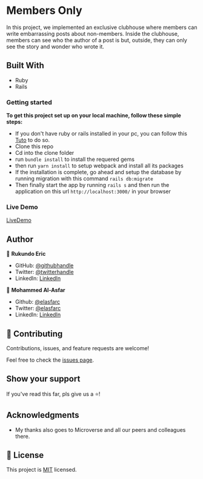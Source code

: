 # Members Only
In this project, we implemented an exclusive clubhouse where members can write embarrassing posts about non-members. Inside the clubhouse, members can see who the author of a post is but, outside, they can only see the story and wonder who wrote it.


## Built With

- Ruby
- Rails

### Getting started

**To get this project set up on your local machine, follow these simple steps:**

- If you don't have ruby or rails installed in your pc, you can follow this [Tuto](https://www.tutorialspoint.com/ruby-on-rails/rails-installation.htm) to do so.
- Clone this repo
- Cd into the clone folder
- run `bundle install` to install the requered gems
- then run `yarn install` to setup webpack and install all its packages
- If the installation is complete, go ahead and setup the database by running migration with this command `rails db:migrate`
- Then finally start the app by running `rails s` and then run the application on this url `http://localhost:3000/` in your browser

### Live Demo

[LiveDemo](https://members-only-2020.herokuapp.com/) 

## Author

👤 **Rukundo Eric**

- GitHub: [@githubhandle](https://github.com/rukundoeric)
- Twitter: [@twitterhandle](https://twitter.com/rukundoeric005)
- LinkedIn: [LinkedIn](https://www.linkedin.com/in/rukundo-eric-000bba181/)

👤 **Mohammed Al-Asfar**

- Github: [@elasfarc](https://github.com/elasfarc)
- Twitter: [@elasfarc](https://github.com/elasfarc)
- LinkedIn: [LinkedIn](https://github.com/elasfarc)

## 🤝 Contributing

Contributions, issues, and feature requests are welcome!

Feel free to check the [issues page](https://github.com/tnyandoro/tic-tac-toe/issues).


## Show your support

If you've read this far, pls give us a ⭐️!

## Acknowledgments

- My thanks also goes to Microverse and all our peers and colleagues there.

## 📝 License

This project is [MIT](./LICENSE) licensed.
